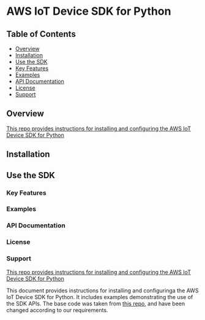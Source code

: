 AWS IoT Device SDK for Python
=============================

## Table of Contents
   - [Overview](#0verview)
  -  [Installation](#installation)
  -  [Use the SDK](#se-the-sdk)
  -  [Key Features](#)
  -  [Examples](#)
  -  [API Documentation](#api-documentation)
  -  [License](#license)
  -  [Support](#support)


## Overview



[This repo provides instructions for installing and configuring the AWS IoT Device SDK for Python](https://github.com/aws/aws-iot-device-sdk-python)


## Installation
## Use the SDK
### Key Features
### Examples
### API Documentation
### License
### Support


[This repo provides instructions for installing and configuring the AWS IoT Device SDK for Python](https://github.com/aws/aws-iot-device-sdk-python)



This document provides instructions for installing and configuringa
the AWS IoT Device SDK for Python. It includes examples demonstrating the
use of the SDK APIs.
The base code was taken from [this repo](https://github.com/aws/aws-iot-device-sdk-python), and have been changed according to our requirements.
